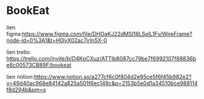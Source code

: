 # BookEat
lien figma:https://www.figma.com/file/DHOaKJ22dMSl18LSelL1Fv/WireFrame?node-id=0%3A1&t=H0lyX02ac7irIn5X-0 

lien trello: https://trello.com/invite/b/D4KpCXuz/ATTIb8087cc79be7f6992107f88836be6c00573CB89F/bookeat

lien notion:https://www.notion.so/a277cf6c0f804d2e95ce5f6f45b982e2?v=49d40ac968e84142a825a501f6ec149c&p=2153b5e0d1a34510bce988114f8d294b&pm=s
